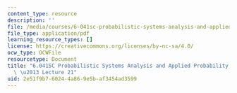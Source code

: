 ```yaml
---
content_type: resource
description: ''
file: /media/courses/6-041sc-probabilistic-systems-analysis-and-applied-probability-fall-2013/2e51f9b760244a869e5baf3454ad3599_MIT6_041SCF13_lec21_300k.pdf
file_type: application/pdf
learning_resource_types: []
license: https://creativecommons.org/licenses/by-nc-sa/4.0/
ocw_type: OCWFile
resourcetype: Document
title: "6.041SC Probabilistic Systems Analysis and Applied Probability, Fall 2013Transcript\
  \ \u2013 Lecture 21"
uid: 2e51f9b7-6024-4a86-9e5b-af3454ad3599
---
```

